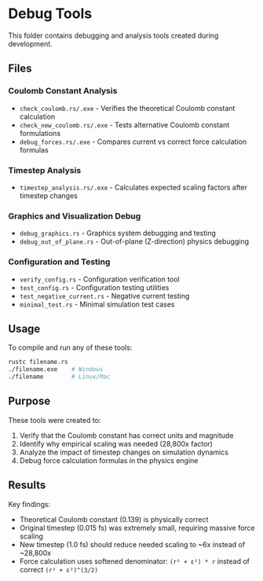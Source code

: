 # Debug Tools

This folder contains debugging and analysis tools created during development.

## Files

### Coulomb Constant Analysis
- `check_coulomb.rs/.exe` - Verifies the theoretical Coulomb constant calculation
- `check_new_coulomb.rs/.exe` - Tests alternative Coulomb constant formulations
- `debug_forces.rs/.exe` - Compares current vs correct force calculation formulas

### Timestep Analysis
- `timestep_analysis.rs/.exe` - Calculates expected scaling factors after timestep changes

### Graphics and Visualization Debug
- `debug_graphics.rs` - Graphics system debugging and testing
- `debug_out_of_plane.rs` - Out-of-plane (Z-direction) physics debugging

### Configuration and Testing
- `verify_config.rs` - Configuration verification tool
- `test_config.rs` - Configuration testing utilities
- `test_negative_current.rs` - Negative current testing
- `minimal_test.rs` - Minimal simulation test cases

## Usage

To compile and run any of these tools:
```bash
rustc filename.rs
./filename.exe    # Windows
./filename        # Linux/Mac
```

## Purpose

These tools were created to:
1. Verify that the Coulomb constant has correct units and magnitude
2. Identify why empirical scaling was needed (28,800x factor)
3. Analyze the impact of timestep changes on simulation dynamics
4. Debug force calculation formulas in the physics engine

## Results

Key findings:
- Theoretical Coulomb constant (0.139) is physically correct
- Original timestep (0.015 fs) was extremely small, requiring massive force scaling
- New timestep (1.0 fs) should reduce needed scaling to ~6x instead of ~28,800x
- Force calculation uses softened denominator: `(r² + ε²) * r` instead of correct `(r² + ε²)^(3/2)`
